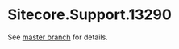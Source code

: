 # Sitecore.Support.13290

See [master branch](https://github.com/sitecoresupport/Sitecore.Support.13290) for details.